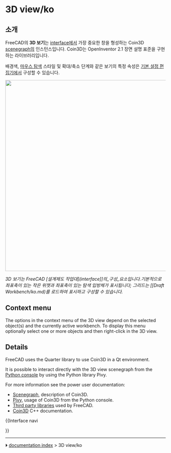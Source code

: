 # 3D view/ko
## 소개




FreeCAD의 **3D 보기**는 [interface에서](interface.md) 가장 중요한 창을 형성하는 Coin3D [scenegraph의](Scenegraph.md) 인스턴스입니다. Coin3D는 OpenInventor 2.1 장면 설명 표준을 구현하는 라이브러리입니다.

배경색, [마우스 탐색](Mouse_navigation/ko.md) 스타일 및 확대/축소 단계와 같은 보기의 특정 속성은 [기본 설정 편집기에서](Preferences_Editor/ko.md) 구성할 수 있습니다.

<img alt="" src=images/FreeCAD_3D_view.png  style="width:600px;">



*3D 보기는 FreeCAD [설계제도 작업대](interface]]의_구성_요소입니다.기본적으로 좌표축이 있는 작은 위젯과 좌표축이 있는 탐색 입방체가 표시됩니다; 그리드는 [[Draft Workbench/ko.md)를 로드하여 표시하고 구성할 수 있습니다.*

## Context menu 

The options in the context menu of the 3D view depend on the selected object(s) and the currently active workbench. To display this menu optionally select one or more objects and then right-click in the 3D view.

## Details

FreeCAD uses the Quarter library to use Coin3D in a Qt environment.

It is possible to interact directly with the 3D view scenegraph from the [Python console](Python_console.md) by using the Python library Pivy.

For more information see the power user documentation:

-   [Scenegraph](Scenegraph.md), description of Coin3D.
-   [Pivy](Pivy.md), usage of Coin3D from the Python console.
-   [Third party libraries](Third_Party_Libraries.md) used by FreeCAD.
-   [Coin3D](https://grey.colorado.edu/coin3d/index.html) C++ documentation.


{{Interface navi

}}



---
⏵ [documentation index](../README.md) > 3D view/ko
